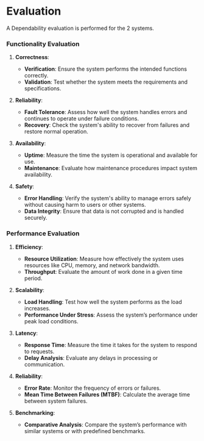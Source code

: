 # Evaluation

A Dependability evaluation is performed for the 2 systems.

### Functionality Evaluation

1. **Correctness**:
   - **Verification**: Ensure the system performs the intended functions correctly.
   - **Validation**: Test whether the system meets the requirements and specifications.

2. **Reliability**:
   - **Fault Tolerance**: Assess how well the system handles errors and continues to operate under failure conditions.
   - **Recovery**: Check the system's ability to recover from failures and restore normal operation.

3. **Availability**:
   - **Uptime**: Measure the time the system is operational and available for use.
   - **Maintenance**: Evaluate how maintenance procedures impact system availability.

4. **Safety**:
   - **Error Handling**: Verify the system's ability to manage errors safely without causing harm to users or other systems.
   - **Data Integrity**: Ensure that data is not corrupted and is handled securely.

### Performance Evaluation

1. **Efficiency**:
   - **Resource Utilization**: Measure how effectively the system uses resources like CPU, memory, and network bandwidth.
   - **Throughput**: Evaluate the amount of work done in a given time period.

2. **Scalability**:
   - **Load Handling**: Test how well the system performs as the load increases.
   - **Performance Under Stress**: Assess the system’s performance under peak load conditions.

3. **Latency**:
   - **Response Time**: Measure the time it takes for the system to respond to requests.
   - **Delay Analysis**: Evaluate any delays in processing or communication.

4. **Reliability**:
   - **Error Rate**: Monitor the frequency of errors or failures.
   - **Mean Time Between Failures (MTBF)**: Calculate the average time between system failures.

5. **Benchmarking**:
   - **Comparative Analysis**: Compare the system’s performance with similar systems or with predefined benchmarks.